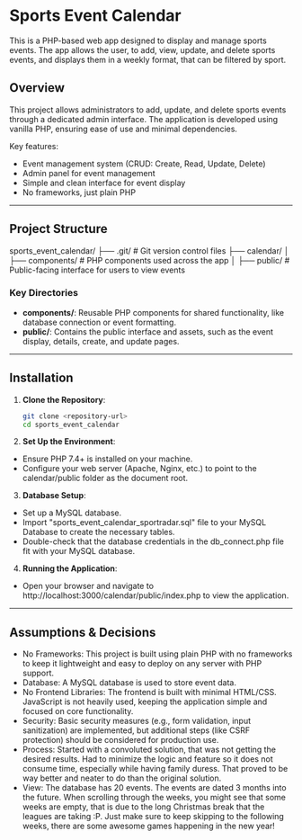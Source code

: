 # Sports Event Calendar

This is a PHP-based web app designed to display and manage sports events. The app allows the user, to add, view, update, and delete sports events, and displays them in a weekly format, that can be filtered by sport.

## Overview

This project allows administrators to add, update, and delete sports events through a dedicated admin interface. The application is developed using vanilla PHP, ensuring ease of use and minimal dependencies.

Key features:
- Event management system (CRUD: Create, Read, Update, Delete)
- Admin panel for event management
- Simple and clean interface for event display
- No frameworks, just plain PHP

---

## Project Structure
sports_event_calendar/ 
  ├── .git/ # Git version control files 
  ├── calendar/ │ 
    ├── components/ # PHP components used across the app │ 
    ├── public/ # Public-facing interface for users to view events

### Key Directories
- **components/**: Reusable PHP components for shared functionality, like database connection or event formatting.
- **public/**: Contains the public interface and assets, such as the event display, details, create, and update pages.

---

## Installation

1. **Clone the Repository**:
   ```bash
   git clone <repository-url>
   cd sports_event_calendar

2. **Set Up the Environment**:

  - Ensure PHP 7.4+ is installed on your machine.
  - Configure your web server (Apache, Nginx, etc.) to point to the calendar/public folder as       the document root.

3. **Database Setup**:

  - Set up a MySQL database.
  - Import "sports_event_calendar_sportradar.sql" file to your MySQL Database to create the   	    necessary tables.
  - Double-check that the database credentials in the db_connect.php file fit with your MySQL       database.

4. **Running the Application**:
  - Open your browser and navigate to http://localhost:3000/calendar/public/index.php to view       the application.

---

## Assumptions & Decisions
- No Frameworks: This project is built using plain PHP with no frameworks to keep it lightweight and easy to deploy on any server with PHP support.
- Database: A MySQL database is used to store event data.
- No Frontend Libraries: The frontend is built with minimal HTML/CSS. JavaScript is not heavily used, keeping the application simple and focused on core functionality.
- Security: Basic security measures (e.g., form validation, input sanitization) are implemented, but additional steps (like CSRF protection) should be considered for production use.
- Process: Started with a convoluted solution, that was not getting the desired results. Had to minimize the logic and feature so it does not consume time, especially while having family duress. That proved to be way better and neater to do than the original solution.
- View: The database has 20 events. The events are dated 3 months into the future. When scrolling through the weeks, you might see that some weeks are empty, that is due to the long Christmas break that the leagues are taking :P. Just make sure to keep skipping to the following weeks, there are some awesome games happening in the new year!







